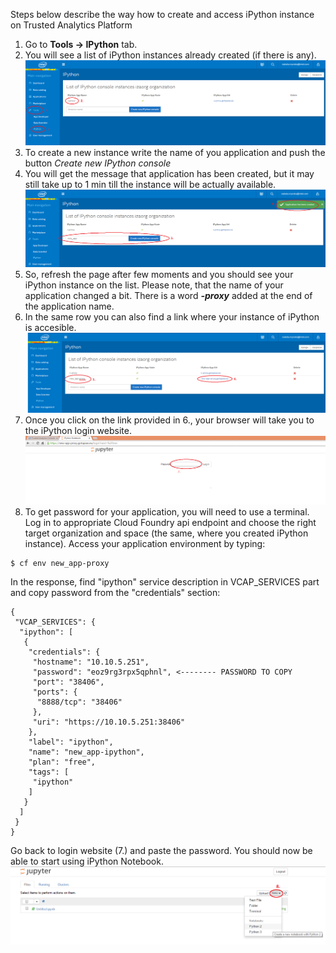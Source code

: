 
Steps below describe the way how to create and access iPython instance on Trusted Analytics Platform

1. Go to **Tools -> IPython** tab.
1. You will see a list of iPython instances already created (if there is any).
![](wikiImages/ipython_dashboard.png)
1. To create a new instance write the name of you application and push the button _Create new IPython console_
1. You will get the message that application has been created, but it may still take up to 1 min till the instance will be actually available. 
![](wikiImages/ipython_dashboard_created.png)
1. So, refresh the page after few moments and you should see your iPython instance on the list. Please note, that the name of your application changed a bit. There is a word _**-proxy**_ added at the end of the application name. 
1. In the same row you can also find a link where your instance of iPython is accesible. 
![](wikiImages/ipython_dashboard_list.png)
1. Once you click on the link provided in 6., your browser will take you to the iPython login website.
![](wikiImages/ipython_login.png)
1. To get password for your application, you will need to use a terminal. Log in to appropriate Cloud Foundry api endpoint and choose the right target organization and space (the same, where you created iPython instance). 
Access your application environment by typing:
```
$ cf env new_app-proxy
```
In the response, find "ipython" service description in VCAP_SERVICES part and copy password from the "credentials" section:
```
{
 "VCAP_SERVICES": {
  "ipython": [
   {
    "credentials": {
     "hostname": "10.10.5.251",
     "password": "eoz9rg3rpx5qphnl", <-------- PASSWORD TO COPY
     "port": "38406",
     "ports": {
      "8888/tcp": "38406"
     },
     "uri": "https://10.10.5.251:38406"
    },
    "label": "ipython",
    "name": "new_app-ipython",
    "plan": "free",
    "tags": [
     "ipython"
    ]
   }
  ]
 }
}
```

Go back to login website (7.) and paste the password. You should now be able to start using iPython Notebook.
![](wikiImages/ipython_logged_in.png)